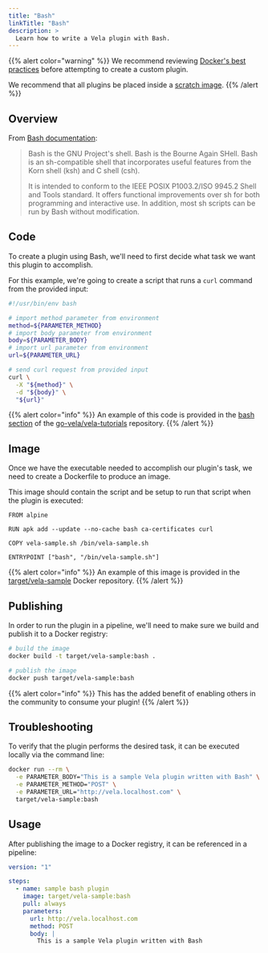 ```yaml
---
title: "Bash"
linkTitle: "Bash"
description: >
  Learn how to write a Vela plugin with Bash.
---
```


{{% alert color="warning" %}}
We recommend reviewing [Docker's best practices](https://docs.docker.com/develop/develop-images/dockerfile_best-practices/) before attempting to create a custom plugin.

We recommend that all plugins be placed inside a [scratch image](https://hub.docker.com/_/scratch).
{{% /alert %}}

## Overview

From [Bash documentation](https://www.gnu.org/software/bash/):

> Bash is the GNU Project's shell. Bash is the Bourne Again SHell. Bash is an sh-compatible shell that incorporates useful features from the Korn shell (ksh) and C shell (csh).
>
> It is intended to conform to the IEEE POSIX P1003.2/ISO 9945.2 Shell and Tools standard. It offers functional improvements over sh for both programming and interactive use. In addition, most sh scripts can be run by Bash without modification.

## Code

To create a plugin using Bash, we'll need to first decide what task we want this plugin to accomplish.

For this example, we're going to create a script that runs a `curl` command from the provided input:

```sh
#!/usr/bin/env bash

# import method parameter from environment
method=${PARAMETER_METHOD}
# import body parameter from environment
body=${PARAMETER_BODY}
# import url parameter from environment
url=${PARAMETER_URL}

# send curl request from provided input
curl \
  -X "${method}" \
  -d "${body}" \
  "${url}"
```

{{% alert color="info" %}}
An example of this code is provided in the [bash section](https://github.com/go-vela/vela-tutorials/tree/main/plugins/bash) of the [go-vela/vela-tutorials](https://github.com/go-vela/vela-tutorials/tree/main/plugins) repository.
{{% /alert %}}

## Image

Once we have the executable needed to accomplish our plugin's task, we need to create a Dockerfile to produce an image.

This image should contain the script and be setup to run that script when the plugin is executed:

```docker
FROM alpine

RUN apk add --update --no-cache bash ca-certificates curl

COPY vela-sample.sh /bin/vela-sample.sh

ENTRYPOINT ["bash", "/bin/vela-sample.sh"]
```

{{% alert color="info" %}}
An example of this image is provided in the [target/vela-sample](https://hub.docker.com/r/target/vela-sample) Docker repository.
{{% /alert %}}

## Publishing

In order to run the plugin in a pipeline, we'll need to make sure we build and publish it to a Docker registry:

```sh
# build the image
docker build -t target/vela-sample:bash .

# publish the image
docker push target/vela-sample:bash
```

{{% alert color="info" %}}
This has the added benefit of enabling others in the community to consume your plugin!
{{% /alert %}}

## Troubleshooting

To verify that the plugin performs the desired task, it can be executed locally via the command line:

```sh
docker run --rm \
  -e PARAMETER_BODY="This is a sample Vela plugin written with Bash" \
  -e PARAMETER_METHOD="POST" \
  -e PARAMETER_URL="http://vela.localhost.com" \
  target/vela-sample:bash
```

## Usage

After publishing the image to a Docker registry, it can be referenced in a pipeline:

```yaml
version: "1"

steps:
  - name: sample bash plugin
    image: target/vela-sample:bash
    pull: always
    parameters:
      url: http://vela.localhost.com
      method: POST
      body: |
        This is a sample Vela plugin written with Bash
```

